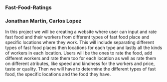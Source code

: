 ### Fast-Food-Ratings 
### Jonathan Martin, Carlos Lopez
  In this project we will be creating a website where user can input and rate fast food  and their workers from 
  different types of fast food place and specific locations where they work. This will include separating different 
  types of fast food places then locations for each type and lastly all the kinds of workers in each location. 
  Users will be the ones to rate the food, add different workers and rate them too for each location as well as rate 
  them on different atributes, like speed and kindness for the workers and price, taste or quality. 
  Then we will have to determine the different types of fast food, the specific locations and the food they have.
